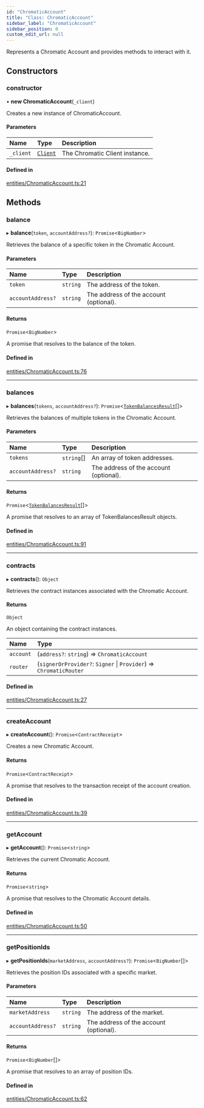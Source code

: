 ```yaml
---
id: "ChromaticAccount"
title: "Class: ChromaticAccount"
sidebar_label: "ChromaticAccount"
sidebar_position: 0
custom_edit_url: null
---
```


Represents a Chromatic Account and provides methods to interact with it.

## Constructors

### constructor

• **new ChromaticAccount**(`_client`)

Creates a new instance of ChromaticAccount.

#### Parameters

| Name | Type | Description |
| :------ | :------ | :------ |
| `_client` | [`Client`](Client.md) | The Chromatic Client instance. |

#### Defined in

[entities/ChromaticAccount.ts:21](https://github.com/chromatic-protocol/sdk/blob/3257375/packages/sdk-ethers-v5/src/entities/ChromaticAccount.ts#L21)

## Methods

### balance

▸ **balance**(`token`, `accountAddress?`): `Promise`<`BigNumber`\>

Retrieves the balance of a specific token in the Chromatic Account.

#### Parameters

| Name | Type | Description |
| :------ | :------ | :------ |
| `token` | `string` | The address of the token. |
| `accountAddress?` | `string` | The address of the account (optional). |

#### Returns

`Promise`<`BigNumber`\>

A promise that resolves to the balance of the token.

#### Defined in

[entities/ChromaticAccount.ts:76](https://github.com/chromatic-protocol/sdk/blob/3257375/packages/sdk-ethers-v5/src/entities/ChromaticAccount.ts#L76)

___

### balances

▸ **balances**(`tokens`, `accountAddress?`): `Promise`<[`TokenBalancesResult`](../interfaces/TokenBalancesResult.md)[]\>

Retrieves the balances of multiple tokens in the Chromatic Account.

#### Parameters

| Name | Type | Description |
| :------ | :------ | :------ |
| `tokens` | `string`[] | An array of token addresses. |
| `accountAddress?` | `string` | The address of the account (optional). |

#### Returns

`Promise`<[`TokenBalancesResult`](../interfaces/TokenBalancesResult.md)[]\>

A promise that resolves to an array of TokenBalancesResult objects.

#### Defined in

[entities/ChromaticAccount.ts:91](https://github.com/chromatic-protocol/sdk/blob/3257375/packages/sdk-ethers-v5/src/entities/ChromaticAccount.ts#L91)

___

### contracts

▸ **contracts**(): `Object`

Retrieves the contract instances associated with the Chromatic Account.

#### Returns

`Object`

An object containing the contract instances.

| Name | Type |
| :------ | :------ |
| `account` | (`address?`: `string`) => `ChromaticAccount` |
| `router` | (`signerOrProvider?`: `Signer` \| `Provider`) => `ChromaticRouter` |

#### Defined in

[entities/ChromaticAccount.ts:27](https://github.com/chromatic-protocol/sdk/blob/3257375/packages/sdk-ethers-v5/src/entities/ChromaticAccount.ts#L27)

___

### createAccount

▸ **createAccount**(): `Promise`<`ContractReceipt`\>

Creates a new Chromatic Account.

#### Returns

`Promise`<`ContractReceipt`\>

A promise that resolves to the transaction receipt of the account creation.

#### Defined in

[entities/ChromaticAccount.ts:39](https://github.com/chromatic-protocol/sdk/blob/3257375/packages/sdk-ethers-v5/src/entities/ChromaticAccount.ts#L39)

___

### getAccount

▸ **getAccount**(): `Promise`<`string`\>

Retrieves the current Chromatic Account.

#### Returns

`Promise`<`string`\>

A promise that resolves to the Chromatic Account details.

#### Defined in

[entities/ChromaticAccount.ts:50](https://github.com/chromatic-protocol/sdk/blob/3257375/packages/sdk-ethers-v5/src/entities/ChromaticAccount.ts#L50)

___

### getPositionIds

▸ **getPositionIds**(`marketAddress`, `accountAddress?`): `Promise`<`BigNumber`[]\>

Retrieves the position IDs associated with a specific market.

#### Parameters

| Name | Type | Description |
| :------ | :------ | :------ |
| `marketAddress` | `string` | The address of the market. |
| `accountAddress?` | `string` | The address of the account (optional). |

#### Returns

`Promise`<`BigNumber`[]\>

A promise that resolves to an array of position IDs.

#### Defined in

[entities/ChromaticAccount.ts:62](https://github.com/chromatic-protocol/sdk/blob/3257375/packages/sdk-ethers-v5/src/entities/ChromaticAccount.ts#L62)
